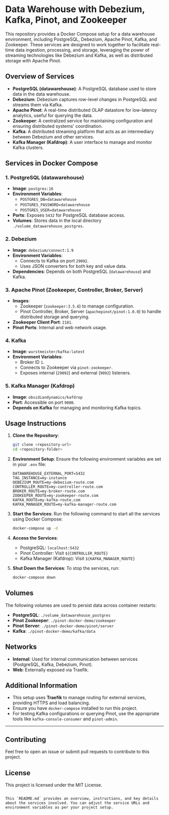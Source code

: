 # Data Warehouse with Debezium, Kafka, Pinot, and Zookeeper

This repository provides a Docker Compose setup for a data warehouse environment, including PostgreSQL, Debezium, Apache Pinot, Kafka, and Zookeeper. These services are designed to work together to facilitate real-time data ingestion, processing, and storage, leveraging the power of streaming technologies like Debezium and Kafka, as well as distributed storage with Apache Pinot.

## Overview of Services

- **PostgreSQL (datawarehouse)**: A PostgreSQL database used to store data in the data warehouse.
- **Debezium**: Debezium captures row-level changes in PostgreSQL and streams them via Kafka.
- **Apache Pinot**: A real-time distributed OLAP datastore for low-latency analytics, useful for querying the data.
- **Zookeeper**: A centralized service for maintaining configuration and ensuring distributed systems' coordination.
- **Kafka**: A distributed streaming platform that acts as an intermediary between Debezium and other services.
- **Kafka Manager (Kafdrop)**: A user interface to manage and monitor Kafka clusters.

## Services in Docker Compose

### 1. **PostgreSQL (datawarehouse)**
- **Image**: `postgres:16`
- **Environment Variables**:
  - `POSTGRES_DB=datawarehouse`
  - `POSTGRES_PASSWORD=datawarehouse`
  - `POSTGRES_USER=datawarehouse`
- **Ports**: Exposes `5432` for PostgreSQL database access.
- **Volumes**: Stores data in the local directory `./volume_datawarehouse_postgres`.

### 2. **Debezium**
- **Image**: `debezium/connect:1.9`
- **Environment Variables**:
  - Connects to Kafka on port `29092`.
  - Uses JSON converters for both key and value data.
- **Dependencies**: Depends on both PostgreSQL (`datawarehouse`) and Kafka.

### 3. **Apache Pinot** (Zookeeper, Controller, Broker, Server)
- **Images**:
  - Zookeeper (`zookeeper:3.5.6`) to manage configuration.
  - Pinot Controller, Broker, Server (`apachepinot/pinot:1.0.0`) to handle distributed storage and querying.
- **Zookeeper Client Port**: `2181`.
- **Pinot Ports**: Internal and web network usage.
  
### 4. **Kafka**
- **Image**: `wurstmeister/kafka:latest`
- **Environment Variables**:
  - Broker ID `1`.
  - Connects to Zookeeper via `pinot-zookeeper`.
  - Exposes internal (`29092`) and external (`9092`) listeners.
  
### 5. **Kafka Manager (Kafdrop)**
- **Image**: `obsidiandynamics/kafdrop`
- **Port**: Accessible on port `9000`.
- **Depends on Kafka** for managing and monitoring Kafka topics.

## Usage Instructions

1. **Clone the Repository**:
   ```bash
   git clone <repository-url>
   cd <repository-folder>
   ```

2. **Environment Setup**:
   Ensure the following environment variables are set in your `.env` file:
   ```env
   DATAWAREHOUSE_EXTERNAL_PORT=5432
   TAG_INSTANCE=my-instance
   DEBEZIUM_ROUTE=my-debezium-route.com
   CONTROLLER_ROUTE=my-controller-route.com
   BROKER_ROUTE=my-broker-route.com
   ZOOKEEPER_ROUTE=my-zookeeper-route.com
   KAFKA_ROUTE=my-kafka-route.com
   KAFKA_MANAGER_ROUTE=my-kafka-manager-route.com
   ```

3. **Start the Services**:
   Run the following command to start all the services using Docker Compose:
   ```bash
   docker-compose up -d
   ```

4. **Access the Services**:
   - PostgreSQL: `localhost:5432`
   - Pinot Controller: Visit `${CONTROLLER_ROUTE}`
   - Kafka Manager (Kafdrop): Visit `${KAFKA_MANAGER_ROUTE}`

5. **Shut Down the Services**:
   To stop the services, run:
   ```bash
   docker-compose down
   ```

## Volumes

The following volumes are used to persist data across container restarts:
- **PostgreSQL**: `./volume_datawarehouse_postgres`
- **Pinot Zookeeper**: `./pinot-docker-demo/zookeeper`
- **Pinot Server**: `./pinot-docker-demo/pinot/server`
- **Kafka**: `./pinot-docker-demo/kafka/data`

## Networks

- **Internal**: Used for internal communication between services (PostgreSQL, Kafka, Debezium, Pinot).
- **Web**: Externally exposed via Traefik.

## Additional Information

- This setup uses **Traefik** to manage routing for external services, providing HTTPS and load balancing.
- Ensure you have `docker-compose` installed to run this project.
- For testing Kafka configurations or querying Pinot, use the appropriate tools like `kafka-console-consumer` and `pinot-admin`.

---

## Contributing

Feel free to open an issue or submit pull requests to contribute to this project.

## License

This project is licensed under the MIT License.
```

This `README.md` provides an overview, instructions, and key details about the services involved. You can adjust the service URLs and environment variables as per your project setup. 